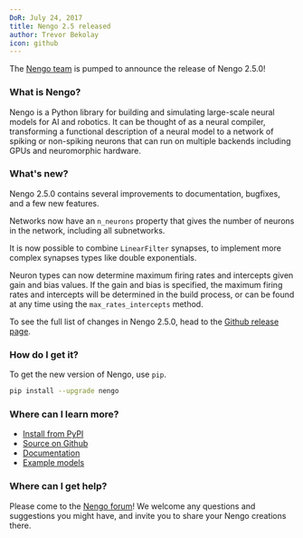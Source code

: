 ```yaml
---
DoR: July 24, 2017
title: Nengo 2.5 released
author: Trevor Bekolay
icon: github
---
```


The [Nengo team](https://github.com/nengo/nengo/blob/master/CONTRIBUTORS.rst)
is pumped to announce the release of Nengo 2.5.0!

### What is Nengo?

Nengo is a Python library for building and simulating
large-scale neural models for AI and robotics.
It can be thought of as a neural compiler,
transforming a functional description of a neural model
to a network of spiking or non-spiking neurons
that can run on multiple backends
including GPUs and neuromorphic hardware.

### What's new?

Nengo 2.5.0 contains several improvements to documentation,
bugfixes, and a few new features.

Networks now have an `n_neurons` property
that gives the number of neurons in the network,
including all subnetworks.

It is now possible to combine `LinearFilter` synapses,
to implement more complex synapses types like double exponentials.

Neuron types can now determine maximum firing rates
and intercepts given gain and bias values.
If the gain and bias is specified,
the maximum firing rates and intercepts will be
determined in the build process,
or can be found at any time using the
`max_rates_intercepts` method.

To see the full list of changes in Nengo 2.5.0, head to the
[Github release page](https://github.com/nengo/nengo/releases/tag/v2.5.0).

### How do I get it?

To get the new version of Nengo, use `pip`.

```bash
pip install --upgrade nengo
```

### Where can I learn more?

- [Install from PyPI](https://pypi.python.org/pypi/nengo)
- [Source on Github](https://github.com/nengo/nengo)
- [Documentation](https://www.nengo.ai/nengo/)
- [Example models](https://www.nengo.ai/nengo/examples.html)

### Where can I get help?

Please come to the [Nengo forum](https://forum.nengo.ai/)!
We welcome any questions and suggestions you might have,
and invite you to share your Nengo creations there.
